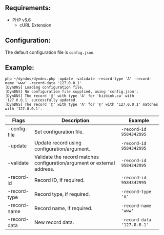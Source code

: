 Requirements:
------
- PHP v5.6
  - cURL Extension

Configuration:
------
The default configuration file is `config.json`.

Example:
------
```
php ~/dyndns/dyndns.php -update -validate -record-type 'A' -record-name 'www' -record-data '127.0.0.1'
[DynDNS] Loading configuration file.
[DynDNS] No configuration file supplied, using 'config.json'.
[DynDNS] The record '@' with type 'A' for 'bizbink.ca' with '127.0.0.1' successfully updated.
[DynDNS] The record '@' with type 'A' for '@' with '127.0.0.1' matches with '127.0.0.1'.
```

Flags | Description | Example
--- | --- | ---
-config-file | Set configuration file. | `-record-id 9584342995`
-update | Update record using configuration/argument. | `-record-id 9584342995`
-validate | Validate the record matches configuration/argument or external address. | `-record-id 9584342995`
-record-id | Record ID, if required. | `-record-id 9584342995`
-record-type | Record type, if required. | `-record-type 'A'`
-record-name | Record name, if required. | `-record-name 'www'`
-record-data | New record data. | `-record-data '127.0.0.1'`